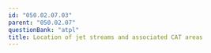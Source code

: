 ```yaml
---
id: "050.02.07.03"
parent: "050.02.07"
questionBank: "atpl"
title: Location of jet streams and associated CAT areas
---
```

